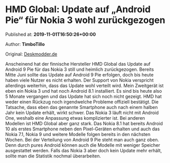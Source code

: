 
# HMD Global: Update auf „Android Pie“ für Nokia 3 wohl zurückgezogen

Published at: **2019-11-01T16:50:26+00:00**

Author: **TimboTillo**

Original: [Deskmodder.de](https://www.deskmodder.de/blog/2019/11/01/hmd-global-update-auf-android-pie-fuer-nokia-3-wohl-zurueckgezogen/)

Anscheinend hat der finnische Hersteller HMD Global das Update auf Android 9 Pie für das Nokia 3 still und heimlich zurückgezogen. Bereits Mitte Juni sollte das Update auf Android 9 Pie erfolgen, doch bis heute haben viele Nutzer es nicht erhalten. Der Support von Nokia verspricht allerdings weiterhin, dass das Update wohl verteilt wird.
Mein Zweitgerät ist eben ein Nokia 3 und hat noch Android 8.1 installiert. Es sind bis heute also 5 Monate vergangen und das Update hat sich noch nicht gezeigt. HMD hat weder einen Rückzug noch irgendwelche Probleme offiziell bestätigt. Die Tatsache, dass eben das genannte Smartphone auch nach einem halben Jahr kein Update erhält, wirkt schwer.
Das Nokia 3 läuft nicht mit Android One, weshalb eine Anpassung etwas komplizierter ist. Bei anderen Modellen ist HMD Global aber ganz stark. Das Nokia 8.1 hat bereits Android 10 als erstes Smartphone neben den Pixel-Geräten erhalten und auch das Nokia 7.1, Nokia 9 und weitere Modelle folgen bereits in den nächsten Wochen.
Bei der Verteilung von Android 9 Pie steht man auch ganz oben. Denn durch pures Android können auch die Modelle mit weniger Speicher ausgestattet werden. Falls das Nokia 3 aber doch kein Update mehr erhält, sollte man die Statistik nochmal überarbeiten.
